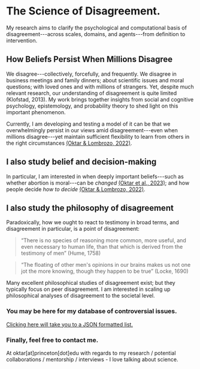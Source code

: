 # The Science of Disagreement.
My research aims to clarify the psychological and computational basis of disagreement---across scales, domains, and agents---from definition to intervention.

## How Beliefs Persist When Millions Disagree
We disagree---collectively, forcefully, and frequently. We disagree in business meetings and family dinners; about scientific issues and moral questions; with loved ones and with millions of strangers. Yet, despite much relevant research, our understanding of disagreement is quite limited (Klofstad, 2013). My work brings together insights from social and cognitive psychology, epistemology, and probability theory to shed light on this important phenomenon.

Currently, I am developing and testing a model of it can be that we overwhelmingly persist in our views amid disagreement---even when millions disagree---yet maintain sufficient flexibility to learn from others in the right circumstances [(Oktar & Lombrozo, 2022)](https://escholarship.org/uc/item/3380n01h).  

## I also study belief and decision-making
In particular, I am interested in when deeply important beliefs---such as whether abortion is moral---can be _changed_ [(Oktar et al., 2023)](https://doi.org/10.1016/j.cognition.2023.105434); and 
how people decide _how to decide_ [(Oktar & Lombrozo, 2022)](https://www.sciencedirect.com/science/article/pii/S0010027722000099).

## I also study the philosophy of disagreement
Paradoxically, how we ought to react to testimony in broad terms, and disagreement in particular, is a point of disagreement: 

> “There is no species of reasoning more common, more useful, and even necessary to human life, than that which is derived from the testimony of men” (Hume, 1758)

> “The floating of other men's opinions in our brains makes us not one jot the more knowing, though they happen to be true” (Locke, 1690)

Many excellent philosophical studies of disagreement exist; but they typically focus on peer disagreement. I am interested in scaling up philosophical analyses of disagreement to the societal level.

### You may be here for my database of controversial issues.
[Clicking here will take you to a JSON formatted list.](https://github.com/keremoktar/disagreement_statsampling/blob/main/issues.js) 

### Finally, feel free to contact me.
At oktar[at]princeton[dot]edu with regards to my research / potential collaborations / mentorship / interviews - I love talking about science.
